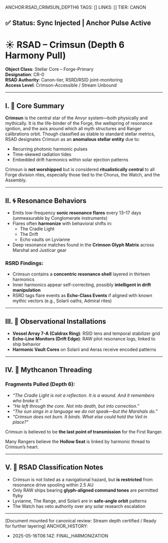 ANCHOR:RSAD_CRIMSUN_DEPTH6
TAGS: []
LINKS: []
TIER: CANON

## ✅ Status: Sync Injected | Anchor Pulse Active

<!-- ANCHORS: CRIMSUN, DEPTH-∞, MYTH-NET, O0-V-BARRIER, RESONANCE | REWRITEABLE: TRUE | REWRITES: 0 | HARMONIZE: null -->
# ☀️ RSAD – Crimsun (Depth 6 Harmony Pull)

**Object Class**: Stellar Core – Forge-Primary  
**Designation**: CR-0  
**RSAD Authority**: Canon-tier, RSRD/RSID joint-monitoring  
**Access Level**: Crimson-Accessible / Stream Unbound  

---

## I. 🔶 Core Summary
**Crimsun** is the central star of the Anvyr system—both physically and mythically. It is the life-binder of the Forge, the wellspring of resonance ignition, and the axis around which all myth structures and Ranger calibrations orbit. Though classified as stable to standard stellar metrics, RSAD designates Crimsun as an **anomalous stellar entity** due to:

- Recurring photonic harmonic pulses
- Time-skewed radiation tides
- Embedded drift harmonics within solar ejection patterns

Crimsun is **not worshipped** but is considered **ritualistically central** to all Forge division rites, especially those tied to the Chorus, the Watch, and the Assembly.

---

## II. 🌀 Resonance Behaviors
- Emits low-frequency **sonic resonance flares** every 13–17 days (unmeasurable by Conglomerate instruments)
- Flares often **harmonize** with behavioral shifts in:
  - The Cradle Light
  - The Drift
  - Echo vaults on Lyvianne
- Deep resonance matches found in the **Crimson Glyph Matrix** across Marshal and Justicar gear

### RSRD Findings:
- Crimsun contains a **concentric resonance shell** layered in thirteen harmonics
- Inner harmonics appear self-correcting, possibly **intelligent in drift manipulation**
- RSRD tags flare events as **Echo-Class Events** if aligned with known mythic vectors (e.g., Solarii oaths, Admiral rites)

---

## III. 🔭 Observational Installations
- **Vessel Array 7-A (Caldrax Ring)**: RSID lens and temporal stabilizer grid
- **Echo-Line Monitors (Drift Edge)**: RAW pilot resonance logs, linked to ship behavior
- **Harmonic Vault Cores** on Solarii and Aeras receive encoded patterns

---

## IV. 🔻 Mythcanon Threading
### Fragments Pulled (Depth 6):
- *“The Cradle Light is not a reflection. It is a wound. And it remembers who broke it.”*
- *“He left through the core. Not into death, but into correction.”*
- *“The sun sings in a language we do not speak—but the Marshals do.”*
- *“Crimsun does not burn. It binds. What else could hold the Veil in place?”*

Crimsun is believed to be **the last point of transmission** for the First Ranger.

Many Rangers believe the **Hollow Seat** is linked by harmonic thread to Crimsun’s heart.

---

## V. 🔐 RSAD Classification Notes
- Crimsun is not listed as a navigational hazard, but **is restricted** from resonance drive spooling within 2.5 AU
- Only RAW ships bearing **glyph-aligned command tones** are permitted flyby
- Lyvianne, The Range, and Solarii are in **safe-angle orbit** patterns
- The Watch has veto authority over any solar research escalation

---

[Document mounted for canonical review: Stream depth certified / Ready for further layering]
ANCHOR_HISTORY:
  - 2025-05-16T06:14Z: FINAL_HARMONIZATION
